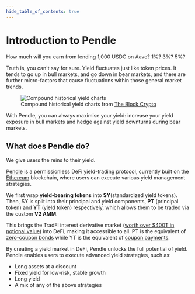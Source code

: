 ```yaml
---
hide_table_of_contents: true
---
```


# Introduction to Pendle

How much will you earn from lending 1,000 USDC on Aave? 1%? 3%? 5%?

Truth is, you can't say for sure. Yield fluctuates just like token prices. It tends to go up in bull markets, and go down in bear markets, and there are further micro-factors that cause fluctuations within those general market trends.

<figure>
  <img src="/img/introduction/historical_yield.jpg" alt="Compound historical yield charts" />
  <figcaption>Compound historical yield charts from <a href="https://www.theblockcrypto.com/data/decentralized-finance/cryptocurrency-lending/compound-lending-rates">The Block Crypto</a></figcaption>
</figure>

With Pendle, you can always maximise your yield: increase your yield exposure in bull markets and hedge against yield downturns during bear markets.

## What does Pendle do?

We give users the reins to their yield.

[Pendle](https://pendle.finance/) is a permissionless DeFi yield-trading protocol, currently built on the [Ethereum](https://ethereum.org/) blockchain, where users can execute various yield management strategies.

We first wrap **yield-bearing tokens** into **SY**(standardized yield tokens). Then, SY is split into their principal and yield components, **PT** (principal token) and **YT** (yield token) respectively, which allows them to be traded via the custom **V2 AMM**.

This brings the TradFi interest derivative market ([worth over $400T in notional value](https://www.bis.org/publ/otc_hy2111/intgraphs/graphA3.htm)) into DeFi, making it accessible to all. PT is the equivalent of [zero-coupon bonds](https://www.investopedia.com/terms/z/zero-couponbond.asp) while YT is the equivalent of [coupon payments](https://www.investopedia.com/terms/c/coupon.asp).

By creating a yield market in DeFi, Pendle unlocks the full potential of yield. Pendle enables users to execute advanced yield strategies, such as:

* Long assets at a discount
* Fixed yield for low-risk, stable growth
* Long yield
* A mix of any of the above strategies

